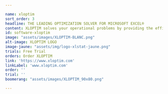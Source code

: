 ```yaml
---

name: xloptim
sort_order: 3
headline: THE LEADING OPTIMIZATION SOLVER FOR MICROSOFT EXCEL®
content: XLOPTIM solves your operational problems by providing the efficiency of LocalSolver’s optimization engine directly inside your Excel worksheets. This no-code AI platform will help you to find powerful solutions in a short amount of time and enhance productivity in decision making scenarios. Furthermore XLOPTIM can be used as a primary aide in the education field, especially to easily teach Operations Research and Business Analytics.
id: software-xloptim
image: "assets/images/XLOPTIM-BLANC.png"
alt-image: XLOPTIM LOGO
image-jaune: "assets/img/logo-xlstat-jaune.png"
trials: Free Trial
orders: Order XLOPTIM
link: 'https://www.xloptim.com'
linkLabel: 'www.xloptim.com'
order: ''
trial: ''
boomerang: "assets/images/XLOPTIM_90x80.png"

---
```



